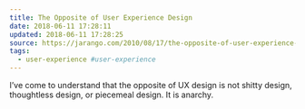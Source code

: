 ```yaml
---
title: The Opposite of User Experience Design
date: 2018-06-11 17:28:11
updated: 2018-06-11 17:28:25
source: https://jarango.com/2010/08/17/the-opposite-of-user-experience-design/
tags:
  - user-experience #user-experience
---
```

I’ve come to understand that the opposite of UX design is not shitty design, thoughtless design, or piecemeal design. It is anarchy.